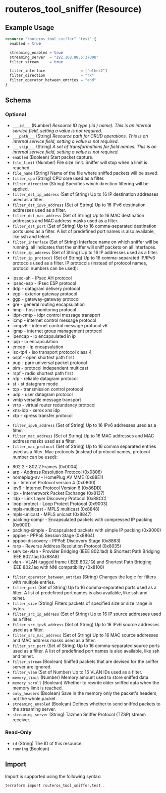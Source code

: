# routeros_tool_sniffer (Resource)


## Example Usage
```terraform
resource "routeros_tool_sniffer" "test" {
  enabled = true

  streaming_enabled = true
  streaming_server  = "192.168.88.5:37008"
  filter_stream     = true

  filter_interface                = ["ether2"]
  filter_direction                = "rx"
  filter_operator_between_entries = "and"
}
```

<!-- schema generated by tfplugindocs -->
## Schema

### Optional

- `___id___` (Number) <em>Resource ID type (.id / name). This is an internal service field, setting a value is not required.</em>
- `___path___` (String) <em>Resource path for CRUD operations. This is an internal service field, setting a value is not required.</em>
- `___skip___` (String) <em>A set of transformations for field names. This is an internal service field, setting a value is not required.</em>
- `enabled` (Boolean) Start packet capture.
- `file_limit` (Number) File size limit. Sniffer will stop when a limit is reached.
- `file_name` (String) Name of the file where sniffed packets will be saved.
- `filter_cpu` (String) CPU core used as a filter.
- `filter_direction` (String) Specifies which direction filtering will be applied.
- `filter_dst_ip_address` (Set of String) Up to 16 IP destination addresses used as a filter.
- `filter_dst_ipv6_address` (Set of String) Up to 16 IPv6 destination addresses used as a filter.
- `filter_dst_mac_address` (Set of String) Up to 16 MAC destination addresses and MAC address masks used as a filter.
- `filter_dst_port` (Set of String) Up to 16 comma-separated destination ports used as a filter. A list of predefined port names is also available, like ssh and telnet.
- `filter_interface` (Set of String) Interface name on which sniffer will be running. all indicates that the sniffer will sniff packets on all interfaces.
- `filter_ip_address` (Set of String) Up to 16 IP addresses used as a filter.
- `filter_ip_protocol` (Set of String) Up to 16 comma-separated IP/IPv6 protocols used as a filter. IP protocols (instead of protocol names, protocol numbers can be used):
* ipsec-ah - IPsec AH protocol
* ipsec-esp - IPsec ESP protocol
* ddp - datagram delivery protocol
* egp - exterior gateway protocol
* ggp - gateway-gateway protocol
* gre - general routing encapsulation
* hmp - host monitoring protocol
* idpr-cmtp - idpr control message transport
* icmp - internet control message protocol
* icmpv6 - internet control message protocol v6
* igmp - internet group management protocol
* ipencap - ip encapsulated in ip
* ipip - ip encapsulation
* encap - ip encapsulation
* iso-tp4 - iso transport protocol class 4
* ospf - open shortest path first
* pup - parc universal packet protocol
* pim - protocol independent multicast
* rspf - radio shortest path first
* rdp - reliable datagram protocol
* st - st datagram mode
* tcp - transmission control protocol
* udp - user datagram protocol
* vmtp versatile message transport
* vrrp - virtual router redundancy protocol
* xns-idp - xerox xns idp
* xtp - xpress transfer protocol
- `filter_ipv6_address` (Set of String) Up to 16 IPv6 addresses used as a filter.
- `filter_mac_address` (Set of String) Up to 16 MAC addresses and MAC address masks used as a filter.
- `filter_mac_protocol` (Set of String) Up to 16 comma separated entries used as a filter. Mac protocols (instead of protocol names, protocol number can be used):
* 802.2 - 802.2 Frames (0x0004)
* arp - Address Resolution Protocol (0x0806)
* homeplug-av - HomePlug AV MME (0x88E1)
* ip - Internet Protocol version 4 (0x0800)
* ipv6 - Internet Protocol Version 6 (0x86DD)
* ipx - Internetwork Packet Exchange (0x8137)
* lldp - Link Layer Discovery Protocol (0x88CC)
* loop-protect - Loop Protect Protocol (0x9003)
* mpls-multicast - MPLS multicast (0x8848)
* mpls-unicast - MPLS unicast (0x8847)
* packing-compr - Encapsulated packets with compressed IP packing (0x9001)
* packing-simple - Encapsulated packets with simple IP packing (0x9000)
* pppoe - PPPoE Session Stage (0x8864)
* pppoe-discovery - PPPoE Discovery Stage (0x8863)
* rarp - Reverse Address Resolution Protocol (0x8035)
* service-vlan - Provider Bridging (IEEE 802.1ad) & Shortest Path Bridging IEEE 802.1aq (0x88A8)
* vlan - VLAN-tagged frame (IEEE 802.1Q) and Shortest Path Bridging IEEE 802.1aq with NNI compatibility (0x8100)
- `filter_operator_between_entries` (String) Changes the logic for filters with multiple entries.
- `filter_port` (Set of String) Up to 16 comma-separated ports used as a filter. A list of predefined port names is also available, like ssh and telnet.
- `filter_size` (String) Filters packets of specified size or size range in bytes.
- `filter_src_ip_address` (Set of String) Up to 16 IP source addresses used as a filter.
- `filter_src_ipv6_address` (Set of String) Up to 16 IPv6 source addresses used as a filter.
- `filter_src_mac_address` (Set of String) Up to 16 MAC source addresses and MAC address masks used as a filter.
- `filter_src_port` (Set of String) Up to 16 comma-separated source ports used as a filter. A list of predefined port names is also available, like ssh and telnet.
- `filter_stream` (Boolean) Sniffed packets that are devised for the sniffer server are ignored.
- `filter_vlan` (Set of Number) Up to 16 VLAN IDs used as a filter.
- `memory_limit` (Number) Memory amount used to store sniffed data.
- `memory_scroll` (Boolean) Whether to rewrite older sniffed data when the memory limit is reached.
- `only_headers` (Boolean) Save in the memory only the packet's headers, not the whole packet.
- `streaming_enabled` (Boolean) Defines whether to send sniffed packets to the streaming server.
- `streaming_server` (String) Tazmen Sniffer Protocol (TZSP) stream receiver.

### Read-Only

- `id` (String) The ID of this resource.
- `running` (Boolean)

## Import
Import is supported using the following syntax:
```shell
terraform import routeros_tool_sniffer.test .
```
